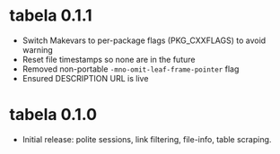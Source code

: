 # tabela 0.1.1

* Switch Makevars to per-package flags (PKG_CXXFLAGS) to avoid warning  
* Reset file timestamps so none are in the future  
* Removed non-portable `-mno-omit-leaf-frame-pointer` flag  
* Ensured DESCRIPTION URL is live  

# tabela 0.1.0

* Initial release: polite sessions, link filtering, file-info, table scraping.
